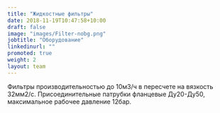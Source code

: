 ```yaml
---
title: "Жидкостные фильтры"
date: 2018-11-19T10:47:58+10:00
draft: false
image: "images/Filter-nobg.png"
jobtitle: "Оборудование"
linkedinurl: ""
promoted: true
weight: 2
layout: team
---
```


Фильтры производительностью до 10м3/ч в пересчете на вязкость 32мм2/с.
Присоединительные патрубки фланцевые Ду20-Ду50, максимальное рабочее давление 12бар.
